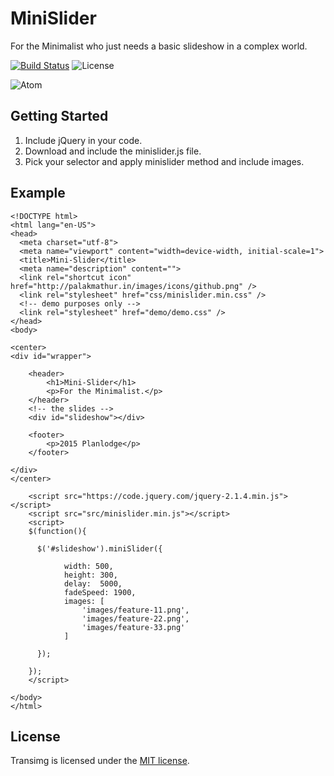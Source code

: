 # MiniSlider
For the Minimalist who just needs a basic slideshow in a complex world.

[![Build Status](https://travis-ci.org/stevenbenner/jquery-powertip.svg?branch=master)](https://travis-ci.org/stevenbenner/jquery-powertip)
![License](https://img.shields.io/packagist/l/doctrine/orm.svg)

![Atom](http://planlodge.com/github/record.gif)

## Getting Started

 1. Include jQuery in your code.
 2. Download and include the minislider.js file.
 3. Pick your selector and apply minislider method and include images.

## Example

    <!DOCTYPE html>
	<html lang="en-US">
	<head>
	  <meta charset="utf-8">
	  <meta name="viewport" content="width=device-width, initial-scale=1">
	  <title>Mini-Slider</title>
	  <meta name="description" content="">
	  <link rel="shortcut icon" href="http://palakmathur.in/images/icons/github.png" />
	  <link rel="stylesheet" href="css/minislider.min.css" />
	  <!-- demo purposes only -->
	  <link rel="stylesheet" href="demo/demo.css" />
	</head>
	<body>

	<center>
	<div id="wrapper">

		<header>
			<h1>Mini-Slider</h1>
			<p>For the Minimalist.</p>
		</header>
		<!-- the slides -->
		<div id="slideshow"></div>
		
		<footer>
			<p>2015 Planlodge</p>
		</footer>
		
	</div>
	</center>

		<script src="https://code.jquery.com/jquery-2.1.4.min.js"></script> 
		<script src="src/minislider.min.js"></script> 
		<script>
		$(function(){

		  $('#slideshow').miniSlider({
				
				width: 500,
				height: 300,
				delay:	5000,
				fadeSpeed: 1900,
				images: [
					'images/feature-11.png',
					'images/feature-22.png',
					'images/feature-33.png'
				]
				
		  });

		});
		</script>
		
	</body>
	</html>

## License

Transimg is licensed under the [MIT license](http://opensource.org/licenses/MIT).

